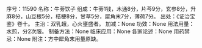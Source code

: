 序号：11590
名称：牛蒡饮子
组成：牛蒡1钱，木通8分，片芩9分，玄参8分，升麻8分，山豆根5分，桔梗8分，甘草5分，犀角末7分，薄荷7分。
出处：《证治宝鉴》卷十。
主治：双乳蛾，心火壅盛者。
加减：None
功效：None
用法用量：水煎，分2次服。
制备方法：None
临床应用：None
各家论述：None
用药禁忌：None
附注：方中犀角末用量原缺。
